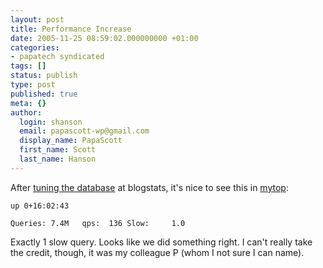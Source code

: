 ```yaml
---
layout: post
title: Performance Increase
date: 2005-11-25 08:59:02.000000000 +01:00
categories:
- papatech syndicated
tags: []
status: publish
type: post
published: true
meta: {}
author:
  login: shanson
  email: papascott-wp@gmail.com
  display_name: PapaScott
  first_name: Scott
  last_name: Hanson
---
```

<p>After <a href="http://www.papascott.de/archives/2005/11/23/blogstats-down-will-be-back/" title="PapaScott &raquo; Blog Archive &raquo; Blogstats down, will be back">tuning the database</a> at blogstats, it's nice to see this in <a href="http://jeremy.zawodny.com/mysql/mytop/">mytop</a>:</p>
<p><code>up 0+16:02:43<br />
Queries: 7.4M   qps:  136 Slow:     1.0</code>    </p>
<p>Exactly 1 slow query. Looks like we did something right. I can't really take the credit, though, it was my colleague P (whom I not sure I can name).</p>
